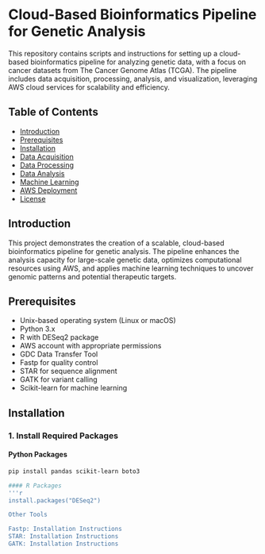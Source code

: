 # Cloud-Based Bioinformatics Pipeline for Genetic Analysis

This repository contains scripts and instructions for setting up a cloud-based bioinformatics pipeline for analyzing genetic data, with a focus on cancer datasets from The Cancer Genome Atlas (TCGA). The pipeline includes data acquisition, processing, analysis, and visualization, leveraging AWS cloud services for scalability and efficiency.

## Table of Contents
- [Introduction](#introduction)
- [Prerequisites](#prerequisites)
- [Installation](#installation)
- [Data Acquisition](#data-acquisition)
- [Data Processing](#data-processing)
- [Data Analysis](#data-analysis)
- [Machine Learning](#machine-learning)
- [AWS Deployment](#aws-deployment)
- [License](#license)

## Introduction
This project demonstrates the creation of a scalable, cloud-based bioinformatics pipeline for genetic analysis. The pipeline enhances the analysis capacity for large-scale genetic data, optimizes computational resources using AWS, and applies machine learning techniques to uncover genomic patterns and potential therapeutic targets.

## Prerequisites
- Unix-based operating system (Linux or macOS)
- Python 3.x
- R with DESeq2 package
- AWS account with appropriate permissions
- GDC Data Transfer Tool
- Fastp for quality control
- STAR for sequence alignment
- GATK for variant calling
- Scikit-learn for machine learning

## Installation

### 1. Install Required Packages

#### Python Packages
```bash
pip install pandas scikit-learn boto3

#### R Packages
'''r
install.packages("DESeq2")

Other Tools

Fastp: Installation Instructions
STAR: Installation Instructions
GATK: Installation Instructions
